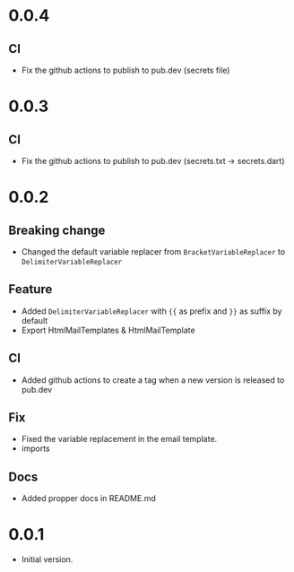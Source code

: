 # 0.0.4

## CI

- Fix the github actions to publish to pub.dev (secrets file)

# 0.0.3

## CI

- Fix the github actions to publish to pub.dev (secrets.txt -> secrets.dart)

# 0.0.2

## Breaking change

- Changed the default variable replacer from `BracketVariableReplacer` to `DelimiterVariableReplacer`

## Feature

- Added `DelimiterVariableReplacer` with `{{` as prefix and `}}` as suffix by default
- Export HtmlMailTemplates & HtmlMailTemplate

## CI

- Added github actions to create a tag when a new version is released to pub.dev

## Fix

- Fixed the variable replacement in the email template.
- imports

## Docs

- Added propper docs in README.md

# 0.0.1

- Initial version.
